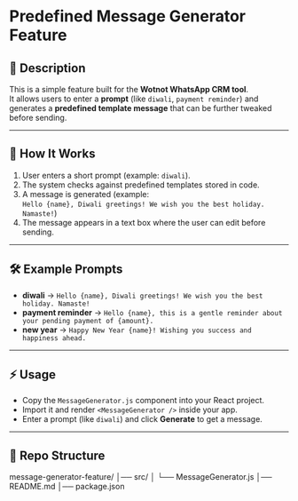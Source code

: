 # Predefined Message Generator Feature

## 📌 Description
This is a simple feature built for the **Wotnot WhatsApp CRM tool**.  
It allows users to enter a **prompt** (like `diwali`, `payment reminder`) and generates a **predefined template message** that can be further tweaked before sending.

---

## 🚀 How It Works
1. User enters a short prompt (example: `diwali`).
2. The system checks against predefined templates stored in code.
3. A message is generated (example:  
   `Hello {name}, Diwali greetings! We wish you the best holiday. Namaste!`)
4. The message appears in a text box where the user can edit before sending.

---

## 🛠️ Example Prompts
- **diwali** → `Hello {name}, Diwali greetings! We wish you the best holiday. Namaste!`
- **payment reminder** → `Hello {name}, this is a gentle reminder about your pending payment of {amount}.`
- **new year** → `Happy New Year {name}! Wishing you success and happiness ahead.`

---

## ⚡ Usage
- Copy the `MessageGenerator.js` component into your React project.
- Import it and render `<MessageGenerator />` inside your app.
- Enter a prompt (like `diwali`) and click **Generate** to get a message.

---

## 📂 Repo Structure
message-generator-feature/
│── src/
│ └── MessageGenerator.js
│── README.md
│── package.json